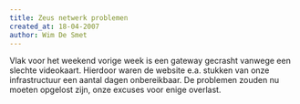 ```yaml
---
title: Zeus netwerk problemen
created_at: 18-04-2007
author: Wim De Smet
---
```


Vlak voor het weekend vorige week is een gateway gecrasht vanwege een slechte videokaart. Hierdoor waren de website e.a. stukken van onze infrastructuur een aantal dagen onbereikbaar. De problemen zouden nu moeten opgelost zijn, onze excuses voor enige overlast.
